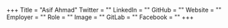 +++
Title = "Asif Ahmad"
Twitter = ""
LinkedIn = ""
GitHub = ""
Website = ""
Employer = ""
Role = ""
Image = ""
GitLab = ""
Facebook = ""
+++
